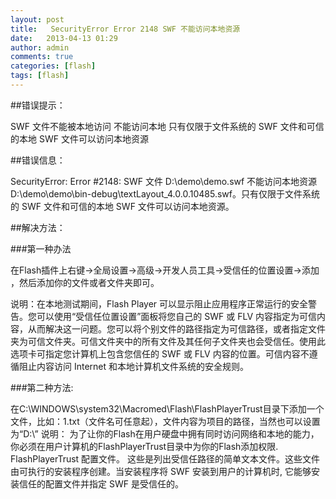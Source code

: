 ```yaml
---
layout: post
title:   SecurityError Error 2148 SWF 不能访问本地资源
date:   2013-04-13 01:29
author: admin
comments: true
categories: [flash]
tags: [flash]
---
```

##错误提示：

SWF 文件不能被本地访问 不能访问本地 只有仅限于文件系统的 SWF 文件和可信的本地 SWF 文件可以访问本地资源

##错误信息：

SecurityError: Error #2148: SWF 文件 D:\demo\demo.swf 不能访问本地资源 D:\demo\demo\bin-debug\textLayout_4.0.0.10485.swf。只有仅限于文件系统的 SWF 文件和可信的本地 SWF 文件可以访问本地资源。

##解决方法：

###第一种办法

在Flash插件上右键->全局设置->高级->开发人员工具->受信任的位置设置->添加 ，然后添加你的文件或者文件夹即可。

说明：在本地测试期间，Flash Player 可以显示阻止应用程序正常运行的安全警告。您可以使用“受信任位置设置”面板将您自己的 SWF 或 FLV 内容指定为可信内容，从而解决这一问题。您可以将个别文件的路径指定为可信路径，或者指定文件夹为可信文件夹。可信文件夹中的所有文件及其任何子文件夹也会受信任。使用此选项卡可指定您计算机上包含您信任的 SWF 或 FLV 内容的位置。可信内容不遵循阻止内容访问 Internet 和本地计算机文件系统的安全规则。

###第二种方法:

在C:\WINDOWS\system32\Macromed\Flash\FlashPlayerTrust目录下添加一个文件，比如：1.txt（文件名可任意起），文件内容为项目的路径，当然也可以设置为“D:\” 说明： 为了让你的Flash在用户硬盘中拥有同时访问网络和本地的能力，你必须在用户计算机的FlashPlayerTrust目录中为你的Flash添加权限. FlashPlayerTrust 配置文件。 这些是列出受信任路径的简单文本文件。这些文件由可执行的安装程序创建。当安装程序将 SWF 安装到用户的计算机时, 它能够安装信任的配置文件并指定 SWF 是受信任的。